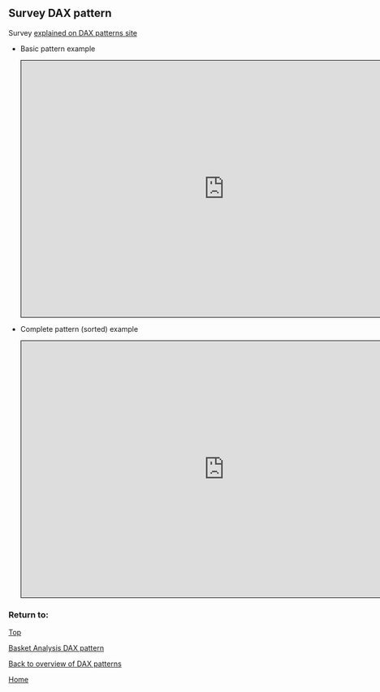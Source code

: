 <style>
    iframe {
      border: 1px solid black;
      width: 800px;
      height: 506px;
    }
</style>


## Survey DAX pattern

Survey [explained on DAX patterns site](https://www.daxpatterns.com/survey/)

- Basic pattern example
    
    <iframe id="iframe-ss-1" title="static-segmentation-1" importance="low" allow="fullscreen"
    src="https://app.powerbi.com/view?r=eyJrIjoiOTIzZjVkNDEtYTQ4Yi00NmE0LWE5NTAtZGI5M2ZlN2U1ZTM4IiwidCI6Ijg1OTBlYTFlLTdiMjctNDJlNS04MTdmLTZjOGYzNzE5ZjMxNCJ9"></iframe>
    

- Complete pattern (sorted) example
    
    <iframe id="iframe-ss-2" title="static-segmentation-1" importance="low"  allow="fullscreen" 
    src="https://app.powerbi.com/view?r=eyJrIjoiNjI3ZWZjYWUtOGMxZS00Nzg2LTkwMzAtYmJkMmYyZGIyMjcwIiwidCI6Ijg1OTBlYTFlLTdiMjctNDJlNS04MTdmLTZjOGYzNzE5ZjMxNCJ9"></iframe>
    

### Return to: 
[Top](#survey-dax-pattern)
  
[Basket Analysis DAX pattern](/Power-BI-samples-DAX-patterns/basket-analysis/)
  
[Back to overview of DAX patterns](/Power-BI-samples-DAX-patterns/)
  
[Home](/.)
